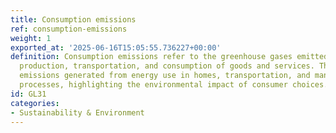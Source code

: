 ```yaml
---
title: Consumption emissions
ref: consumption-emissions
weight: 1
exported_at: '2025-06-16T15:05:55.736227+00:00'
definition: Consumption emissions refer to the greenhouse gases emitted during the
  production, transportation, and consumption of goods and services. This includes
  emissions generated from energy use in homes, transportation, and manufacturing
  processes, highlighting the environmental impact of consumer choices.
id: GL31
categories:
- Sustainability & Environment
---
```


